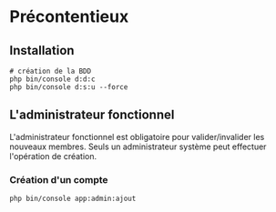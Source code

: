# Précontentieux

## Installation

```
# création de la BDD
php bin/console d:d:c
php bin/console d:s:u --force
```

## L'administrateur fonctionnel

L'administrateur fonctionnel est obligatoire pour valider/invalider les nouveaux membres. Seuls un administrateur système peut effectuer l'opération de création.

### Création d'un compte
```
php bin/console app:admin:ajout
```
